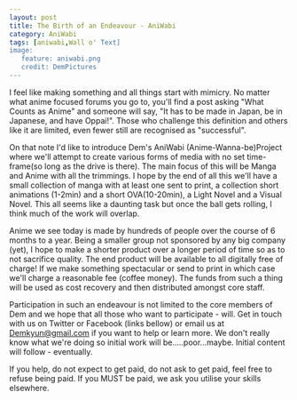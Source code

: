 ```yaml
---
layout: post
title: The Birth of an Endeavour - AniWabi
category: AniWabi
tags: [aniwabi,Wall o' Text]
image:
   feature: aniwabi.png
   credit: DemPictures
--- 
```



I feel like making something and all things start with mimicry. No matter what anime focused forums you go to, you'll find a post asking "What Counts as Anime" and someone will say, "It has to be made in Japan, be in Japanese, and have Oppai!". Those who challenge this definition and others like it are limited, even fewer still are recognised as "successful".

On that note I'd like to introduce Dem's AniWabi (Anime-Wanna-be)Project where we'll attempt to create various forms of media with no set time-frame(so long as the drive is there). 
The main focus of this will be Manga and Anime with all the trimmings. I hope by the end of all this we'll have a small collection of manga with at least one sent to print, a collection short animations (1-2min) and a short OVA(10-20min), a Light Novel and a Visual Novel.
This all seems like a daunting task but once the ball gets rolling, I think much of the work will overlap.

Anime we see today is made by hundreds of people over the course of 6 months to a year. Being a smaller group not sponsored  by any big company (yet), I hope to make a shorter product over a longer period of time so as to not sacrifice quality.
The end product will be available to all digitally free of charge! If we make something spectacular or send to print in which case we'll charge a reasonable fee (coffee money). The funds from such a thing will be used as cost recovery and then distributed amongst core staff. 

Participation in such an endeavour is not limited to the core members of Dem and we hope that all those who want to participate - will. Get in touch with us on Twitter or Facebook (links bellow) or email us at Demkyun@gmail.com if you want to help or learn more.
We don't really know what we're doing so initial work will be.....poor...maybe. 
Initial content will follow - eventually.

If you help, do not expect to get paid, do not ask to get paid, feel free to refuse being paid. If you MUST be paid, we ask you utilise your skills elsewhere.

